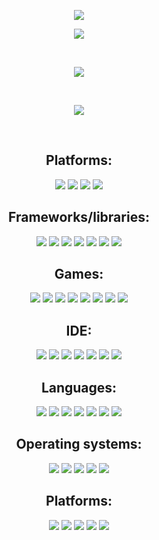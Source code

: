 <center>
 <p align="center">
    <img src="https://readme-typing-svg.demolab.com?font=Fira+Code&pause=500&color=F70086&center=true&multiline=true&width=435&lines=I'm+just+some+idiot+13+year+old+kid;+++++++++++++++++Deal+with+it" /></a>  
</p>
<p></p>

![](https://komarev.com/ghpvc/?username=hankypoo7&style=flat-square&color=orange&base=11983)
 
<p>‎ </p>

<p align="center">
 <img src="https://github-readme-stats.vercel.app/api?username=Hankypoo7&show_icons=true&theme=midnight-purple" /></a>
 </p>

<p>‎ </p>

<p align="center">
 <img src="https://github-readme-stats.vercel.app/api/top-langs/?username=hankypoo7&show_icons=true&theme=midnight-purple" /></a>
 </p>
 
<p>‎ </p>

<h2>Platforms:</h2>
 <img src="https://img.shields.io/badge/Glitch-2800ff?style=for-the-badge&logo=glitch&logoColor=white" /></a>
 <img src="https://img.shields.io/badge/Heroku-430098?style=for-the-badge&logo=heroku&logoColor=white" /></a>
 <img src="https://img.shields.io/badge/Railway-131415?style=for-the-badge&logo=railway&logoColor=white" /></a>
 <img src="https://img.shields.io/badge/Vercel-000000?style=for-the-badge&logo=vercel&logoColor=white" /></a>

<h2>Frameworks/libraries:</h2>
 <img src="https://img.shields.io/badge/Express%20js-000000?style=for-the-badge&logo=express&logoColor=white" /></a>
 <img src="https://img.shields.io/badge/GitHub%20Pages-222222?style=for-the-badge&logo=GitHub%20Pages&logoColor=white" /></a>
 <img src="https://img.shields.io/badge/Markdown-000000?style=for-the-badge&logo=markdown&logoColor=white" /></a>
 <img src="https://img.shields.io/badge/Node%20js-339933?style=for-the-badge&logo=nodedotjs&logoColor=white" /></a>
<img src="https://img.shields.io/badge/npm-CB3837?style=for-the-badge&logo=npm&logoColor=white" /></a>
<img src="https://img.shields.io/badge/Unity-100000?style=for-the-badge&logo=unity&logoColor=white" /></a>
<img src="https://img.shields.io/badge/-Unreal%20Engine-313131?style=for-the-badge&logo=unreal-engine&logoColor=white" /></a>

<h2>Games:</h2>
<img src="https://img.shields.io/badge/Battle.net-000?style=for-the-badge&logo=battle.net&logoColor=148EFF" /></a>
<img src="https://img.shields.io/badge/Counter_Strike-000000?style=for-the-badge&logo=counter-strike&logoColor=white" /></a>
<img src="https://img.shields.io/badge/Epic%20Games-313131?style=for-the-badge&logo=Epic%20Games&logoColor=white" /></a>
<img src="https://img.shields.io/badge/Nintendo_Switch-E60012?style=for-the-badge&logo=nintendo-switch&logoColor=white" /></a>
<img src="https://img.shields.io/badge/PlayStation-003791?style=for-the-badge&logo=playstation&logoColor=white" /></a>
<img src="https://img.shields.io/badge/Riot_Games-D32936?style=for-the-badge&logo=riot-games&logoColor=white" /></a>
<img src="https://img.shields.io/badge/Steam-000000?style=for-the-badge&logo=steam&logoColor=white" /></a>
<img src="https://img.shields.io/badge/Valorant-fa4454?style=for-the-badge&logo=valorant&logoColor=white" /></a>

<h2>IDE:</h2>
<img src="https://img.shields.io/badge/Codesandbox-000000?style=for-the-badge&logo=CodeSandbox&logoColor=white" /></a>
<img src="https://img.shields.io/badge/Eclipse-2C2255?style=for-the-badge&logo=eclipse&logoColor=white" /></a>
<img src="https://img.shields.io/badge/JSFiddle-0084FF?style=for-the-badge&logo=JSFiddle&logoColor=white" /></a>
<img src="https://img.shields.io/badge/replit-667881?style=for-the-badge&logo=replit&logoColor=white" /></a>
<img src="https://img.shields.io/badge/VSCode-0078D4?style=for-the-badge&logo=visual%20studio%20code&logoColor=white" /></a>
<img src="https://img.shields.io/badge/Visual_Studio-5C2D91?style=for-the-badge&logo=visual%20studio&logoColor=white" /></a>
<img src="https://img.shields.io/badge/Visual_Studio_Code-0078D4?style=for-the-badge&logo=visual%20studio%20code&logoColor=white" /></a>

<h2>Languages:</h2>
<img src="https://img.shields.io/badge/C%2B%2B-00599C?style=for-the-badge&logo=c%2B%2B&logoColor=white" /></a>
<img src="https://img.shields.io/badge/CSS3-1572B6?style=for-the-badge&logo=css3&logoColor=white" /></a>
<img src="https://img.shields.io/badge/HTML5-E34F26?style=for-the-badge&logo=html5&logoColor=white" /></a>
<img src="https://img.shields.io/badge/JavaScript-323330?style=for-the-badge&logo=javascript&logoColor=F7DF1E" /></a>
<img src="https://img.shields.io/badge/json-5E5C5C?style=for-the-badge&logo=json&logoColor=white" /></a>
<img src="https://img.shields.io/badge/Python-FFD43B?style=for-the-badge&logo=python&logoColor=blue" /></a>
<img src="https://img.shields.io/badge/TypeScript-007ACC?style=for-the-badge&logo=typescript&logoColor=white" /></a>

<h2>Operating systems:</h2>
<img src="https://img.shields.io/badge/iOS-000000?style=for-the-badge&logo=ios&logoColor=white" /></a>
<img src="https://img.shields.io/badge/Kali_Linux-557C94?style=for-the-badge&logo=kali-linux&logoColor=white" /></a>
<img src="https://img.shields.io/badge/Linux-FCC624?style=for-the-badge&logo=linux&logoColor=black" /></a>
<img src="https://img.shields.io/badge/mac%20os-000000?style=for-the-badge&logo=apple&logoColor=white" /></a>
<img src="https://img.shields.io/badge/Windows-0078D6?style=for-the-badge&logo=windows&logoColor=white" /></a>

<h2>Platforms:</h2>
<img src="https://img.shields.io/badge/Codepen-000000?style=for-the-badge&logo=codepen&logoColor=white" /></a>
<img src="https://img.shields.io/badge/GitHub-100000?style=for-the-badge&logo=github&logoColor=white" /></a>
<img src="https://img.shields.io/badge/Snapchat-FFFC00?style=for-the-badge&logo=snapchat&logoColor=white" /></a>
<img src="https://img.shields.io/badge/TikTok-000000?style=for-the-badge&logo=tiktok&logoColor=white" /></a>
<img src="https://img.shields.io/badge/YouTube-FF0000?style=for-the-badge&logo=youtube&logoColor=white" /></a>

</center>
